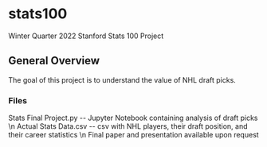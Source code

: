 # stats100
Winter Quarter 2022 Stanford Stats 100 Project

## General Overview

The goal of this project is to understand the value of NHL draft picks.

### Files

Stats Final Project.py -- Jupyter Notebook containing analysis of draft picks \n
Actual Stats Data.csv -- csv with NHL players, their draft position, and their career statistics \n
Final paper and presentation available upon request
